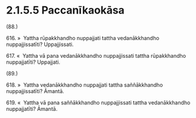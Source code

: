 # 2.1.5.5 Paccanīkaokāsa

(88.)

616\. »  Yattha rūpakkhandho nuppajjati tattha vedanākkhandho nuppajjissatīti? Uppajjissati.

617\. «  Yattha vā pana vedanākkhandho nuppajjissati tattha rūpakkhandho nuppajjatīti? Uppajjati.

(89.)

618\. »  Yattha vedanākkhandho nuppajjati tattha saññākkhandho nuppajjissatīti? Āmantā.

619\. «  Yattha vā pana saññākkhandho nuppajjissati tattha vedanākkhandho nuppajjatīti? Āmantā.
